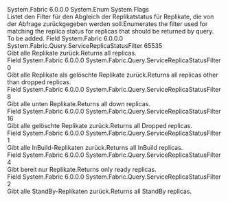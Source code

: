 <Type Name="ServiceReplicaStatusFilter" FullName="System.Fabric.Query.ServiceReplicaStatusFilter">
  <TypeSignature Language="C#" Value="public enum ServiceReplicaStatusFilter" />
  <TypeSignature Language="ILAsm" Value=".class public auto ansi sealed ServiceReplicaStatusFilter extends System.Enum" />
  <TypeSignature Language="DocId" Value="T:System.Fabric.Query.ServiceReplicaStatusFilter" />
  <TypeSignature Language="VB.NET" Value="Public Enum ServiceReplicaStatusFilter" />
  <TypeSignature Language="F#" Value="type ServiceReplicaStatusFilter = " />
  <AssemblyInfo>
    <AssemblyName>System.Fabric</AssemblyName>
    <AssemblyVersion>6.0.0.0</AssemblyVersion>
  </AssemblyInfo>
  <Base>
    <BaseTypeName>System.Enum</BaseTypeName>
  </Base>
  <Attributes>
    <Attribute>
      <AttributeName>System.Flags</AttributeName>
    </Attribute>
  </Attributes>
  <Docs>
    <summary>
      <para><span data-ttu-id="ad4cb-101">Listet den Filter für den Abgleich der Replikatstatus für Replikate, die von der Abfrage zurückgegeben werden soll.</span><span class="sxs-lookup"><span data-stu-id="ad4cb-101">Enumerates the filter used for matching the replica status for replicas that should be returned by query.</span></span></para>
    </summary>
    <remarks>To be added.</remarks>
  </Docs>
  <Members>
    <Member MemberName="All">
      <MemberSignature Language="C#" Value="All" />
      <MemberSignature Language="ILAsm" Value=".field public static literal valuetype System.Fabric.Query.ServiceReplicaStatusFilter All = int32(65535)" />
      <MemberSignature Language="DocId" Value="F:System.Fabric.Query.ServiceReplicaStatusFilter.All" />
      <MemberSignature Language="VB.NET" Value="All" />
      <MemberSignature Language="F#" Value="All = 65535" Usage="System.Fabric.Query.ServiceReplicaStatusFilter.All" />
      <MemberType>Field</MemberType>
      <AssemblyInfo>
        <AssemblyName>System.Fabric</AssemblyName>
        <AssemblyVersion>6.0.0.0</AssemblyVersion>
      </AssemblyInfo>
      <ReturnValue>
        <ReturnType>System.Fabric.Query.ServiceReplicaStatusFilter</ReturnType>
      </ReturnValue>
      <MemberValue>65535</MemberValue>
      <Docs>
        <summary>
          <para><span data-ttu-id="ad4cb-102">Gibt alle Replikate zurück.</span><span class="sxs-lookup"><span data-stu-id="ad4cb-102">Returns all replicas.</span></span></para>
        </summary>
      </Docs>
    </Member>
    <Member MemberName="Default">
      <MemberSignature Language="C#" Value="Default" />
      <MemberSignature Language="ILAsm" Value=".field public static literal valuetype System.Fabric.Query.ServiceReplicaStatusFilter Default = int32(0)" />
      <MemberSignature Language="DocId" Value="F:System.Fabric.Query.ServiceReplicaStatusFilter.Default" />
      <MemberSignature Language="VB.NET" Value="Default" />
      <MemberSignature Language="F#" Value="Default = 0" Usage="System.Fabric.Query.ServiceReplicaStatusFilter.Default" />
      <MemberType>Field</MemberType>
      <AssemblyInfo>
        <AssemblyName>System.Fabric</AssemblyName>
        <AssemblyVersion>6.0.0.0</AssemblyVersion>
      </AssemblyInfo>
      <ReturnValue>
        <ReturnType>System.Fabric.Query.ServiceReplicaStatusFilter</ReturnType>
      </ReturnValue>
      <MemberValue>0</MemberValue>
      <Docs>
        <summary>
          <para><span data-ttu-id="ad4cb-103">Gibt alle Replikate als gelöschte Replikate zurück.</span><span class="sxs-lookup"><span data-stu-id="ad4cb-103">Returns all replicas other than dropped replicas.</span></span></para>
        </summary>
      </Docs>
    </Member>
    <Member MemberName="Down">
      <MemberSignature Language="C#" Value="Down" />
      <MemberSignature Language="ILAsm" Value=".field public static literal valuetype System.Fabric.Query.ServiceReplicaStatusFilter Down = int32(8)" />
      <MemberSignature Language="DocId" Value="F:System.Fabric.Query.ServiceReplicaStatusFilter.Down" />
      <MemberSignature Language="VB.NET" Value="Down" />
      <MemberSignature Language="F#" Value="Down = 8" Usage="System.Fabric.Query.ServiceReplicaStatusFilter.Down" />
      <MemberType>Field</MemberType>
      <AssemblyInfo>
        <AssemblyName>System.Fabric</AssemblyName>
        <AssemblyVersion>6.0.0.0</AssemblyVersion>
      </AssemblyInfo>
      <ReturnValue>
        <ReturnType>System.Fabric.Query.ServiceReplicaStatusFilter</ReturnType>
      </ReturnValue>
      <MemberValue>8</MemberValue>
      <Docs>
        <summary>
          <para><span data-ttu-id="ad4cb-104">Gibt alle unten Replikate.</span><span class="sxs-lookup"><span data-stu-id="ad4cb-104">Returns all down replicas.</span></span></para>
        </summary>
      </Docs>
    </Member>
    <Member MemberName="Dropped">
      <MemberSignature Language="C#" Value="Dropped" />
      <MemberSignature Language="ILAsm" Value=".field public static literal valuetype System.Fabric.Query.ServiceReplicaStatusFilter Dropped = int32(16)" />
      <MemberSignature Language="DocId" Value="F:System.Fabric.Query.ServiceReplicaStatusFilter.Dropped" />
      <MemberSignature Language="VB.NET" Value="Dropped" />
      <MemberSignature Language="F#" Value="Dropped = 16" Usage="System.Fabric.Query.ServiceReplicaStatusFilter.Dropped" />
      <MemberType>Field</MemberType>
      <AssemblyInfo>
        <AssemblyName>System.Fabric</AssemblyName>
        <AssemblyVersion>6.0.0.0</AssemblyVersion>
      </AssemblyInfo>
      <ReturnValue>
        <ReturnType>System.Fabric.Query.ServiceReplicaStatusFilter</ReturnType>
      </ReturnValue>
      <MemberValue>16</MemberValue>
      <Docs>
        <summary>
          <para><span data-ttu-id="ad4cb-105">Gibt alle gelöschte Replikate zurück.</span><span class="sxs-lookup"><span data-stu-id="ad4cb-105">Returns all Dropped replicas.</span></span></para>
        </summary>
      </Docs>
    </Member>
    <Member MemberName="InBuild">
      <MemberSignature Language="C#" Value="InBuild" />
      <MemberSignature Language="ILAsm" Value=".field public static literal valuetype System.Fabric.Query.ServiceReplicaStatusFilter InBuild = int32(1)" />
      <MemberSignature Language="DocId" Value="F:System.Fabric.Query.ServiceReplicaStatusFilter.InBuild" />
      <MemberSignature Language="VB.NET" Value="InBuild" />
      <MemberSignature Language="F#" Value="InBuild = 1" Usage="System.Fabric.Query.ServiceReplicaStatusFilter.InBuild" />
      <MemberType>Field</MemberType>
      <AssemblyInfo>
        <AssemblyName>System.Fabric</AssemblyName>
        <AssemblyVersion>6.0.0.0</AssemblyVersion>
      </AssemblyInfo>
      <ReturnValue>
        <ReturnType>System.Fabric.Query.ServiceReplicaStatusFilter</ReturnType>
      </ReturnValue>
      <MemberValue>1</MemberValue>
      <Docs>
        <summary>
          <para><span data-ttu-id="ad4cb-106">Gibt alle InBuild-Replikaten zurück.</span><span class="sxs-lookup"><span data-stu-id="ad4cb-106">Returns all InBuild replicas.</span></span></para>
        </summary>
      </Docs>
    </Member>
    <Member MemberName="Ready">
      <MemberSignature Language="C#" Value="Ready" />
      <MemberSignature Language="ILAsm" Value=".field public static literal valuetype System.Fabric.Query.ServiceReplicaStatusFilter Ready = int32(4)" />
      <MemberSignature Language="DocId" Value="F:System.Fabric.Query.ServiceReplicaStatusFilter.Ready" />
      <MemberSignature Language="VB.NET" Value="Ready" />
      <MemberSignature Language="F#" Value="Ready = 4" Usage="System.Fabric.Query.ServiceReplicaStatusFilter.Ready" />
      <MemberType>Field</MemberType>
      <AssemblyInfo>
        <AssemblyName>System.Fabric</AssemblyName>
        <AssemblyVersion>6.0.0.0</AssemblyVersion>
      </AssemblyInfo>
      <ReturnValue>
        <ReturnType>System.Fabric.Query.ServiceReplicaStatusFilter</ReturnType>
      </ReturnValue>
      <MemberValue>4</MemberValue>
      <Docs>
        <summary>
          <para><span data-ttu-id="ad4cb-107">Gibt bereit nur Replikate.</span><span class="sxs-lookup"><span data-stu-id="ad4cb-107">Returns only ready replicas.</span></span></para>
        </summary>
      </Docs>
    </Member>
    <Member MemberName="Standby">
      <MemberSignature Language="C#" Value="Standby" />
      <MemberSignature Language="ILAsm" Value=".field public static literal valuetype System.Fabric.Query.ServiceReplicaStatusFilter Standby = int32(2)" />
      <MemberSignature Language="DocId" Value="F:System.Fabric.Query.ServiceReplicaStatusFilter.Standby" />
      <MemberSignature Language="VB.NET" Value="Standby" />
      <MemberSignature Language="F#" Value="Standby = 2" Usage="System.Fabric.Query.ServiceReplicaStatusFilter.Standby" />
      <MemberType>Field</MemberType>
      <AssemblyInfo>
        <AssemblyName>System.Fabric</AssemblyName>
        <AssemblyVersion>6.0.0.0</AssemblyVersion>
      </AssemblyInfo>
      <ReturnValue>
        <ReturnType>System.Fabric.Query.ServiceReplicaStatusFilter</ReturnType>
      </ReturnValue>
      <MemberValue>2</MemberValue>
      <Docs>
        <summary>
          <para><span data-ttu-id="ad4cb-108">Gibt alle StandBy-Replikaten zurück.</span><span class="sxs-lookup"><span data-stu-id="ad4cb-108">Returns all StandBy replicas.</span></span></para>
        </summary>
      </Docs>
    </Member>
  </Members>
</Type>